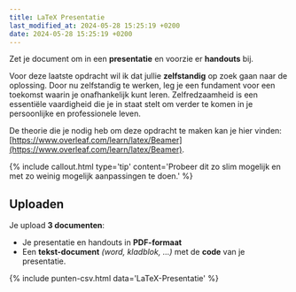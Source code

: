 ```yaml
---
title: LaTeX Presentatie
last_modified_at: 2024-05-28 15:25:19 +0200
date: 2024-05-28 15:25:19 +0200
---
```


Zet je document om in een **presentatie** en voorzie er **handouts** bij.  

Voor deze laatste opdracht wil ik dat jullie **zelfstandig** op zoek gaan naar de oplossing. Door nu zelfstandig te werken, leg je een fundament voor een toekomst waarin je onafhankelijk kunt leren. Zelfredzaamheid is een essentiële vaardigheid die je in staat stelt om verder te komen in je persoonlijke en professionele leven.

De theorie die je nodig heb om deze opdracht te maken kan je hier vinden: [https://www.overleaf.com/learn/latex/Beamer](https://www.overleaf.com/learn/latex/Beamer).

{% include callout.html type='tip' content='Probeer dit zo slim mogelijk en met zo weinig mogelijk aanpassingen te doen.' %}

## Uploaden
Je upload **3 documenten**:
- Je presentatie en handouts in **PDF-formaat**
- Een **tekst-document** *(word, kladblok, ...)* met de **code** van je presentatie.

{% include punten-csv.html data='LaTeX-Presentatie' %}